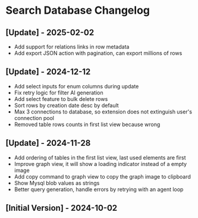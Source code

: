 # Search Database Changelog

## [Update] - 2025-02-02

- Add support for relations links in row metadata
- Add export JSON action with pagination, can export millions of rows

## [Update] - 2024-12-12

- Add select inputs for enum columns during update
- Fix retry logic for filter AI generation
- Add select feature to bulk delete rows
- Sort rows by creation date desc by default
- Max 3 connections to database, so extension does not extinguish user's connection pool
- Removed table rows counts in first list view because wrong

## [Update] - 2024-11-28

- Add ordering of tables in the first list view, last used elements are first
- Improve graph view, it will show a loading indicator instead of a empty image
- Add copy command to graph view to copy the graph image to clipboard
- Show Mysql blob values as strings
- Better query generation, handle errors by retrying with an agent loop

## [Initial Version] - 2024-10-02
